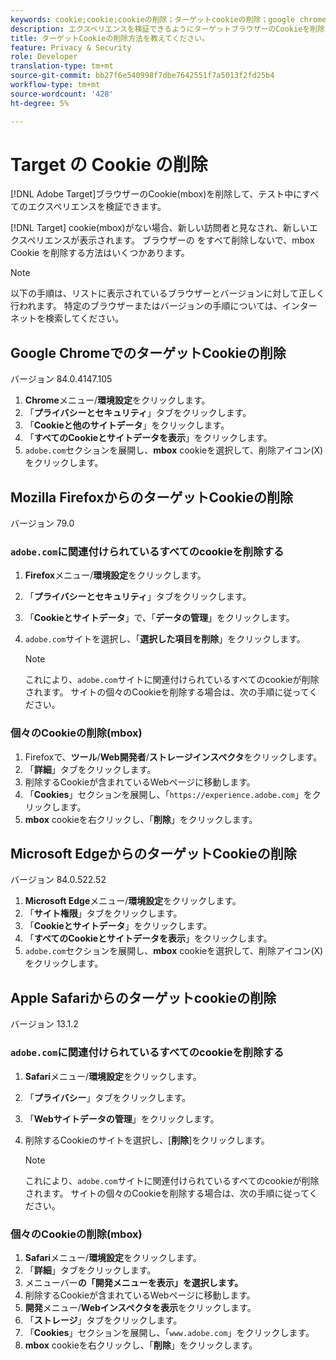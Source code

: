 ```yaml
---
keywords: cookie;cookie;cookieの削除；ターゲットcookieの削除；google chrome;chrome;mozilla;firefox;microsoft edge;safari
description: エクスペリエンスを検証できるようにターゲットブラウザーのCookieを削除する方法を説明します。
title: ターゲットCookieの削除方法を教えてください。
feature: Privacy & Security
role: Developer
translation-type: tm+mt
source-git-commit: bb27f6e540998f7dbe7642551f7a5013f2fd25b4
workflow-type: tm+mt
source-wordcount: '428'
ht-degree: 5%

---
```



# Target の Cookie の削除

[!DNL Adobe Target]ブラウザーのCookie(mbox)を削除して、テスト中にすべてのエクスペリエンスを検証できます。

[!DNL Target] cookie(mbox)がない場合、新しい訪問者と見なされ、新しいエクスペリエンスが表示されます。 ブラウザーの をすべて削除しないで、mbox Cookie を削除する方法はいくつかあります。

>[!NOTE]
>
>以下の手順は、リストに表示されているブラウザーとバージョンに対して正しく行われます。 特定のブラウザーまたはバージョンの手順については、インターネットを検索してください。

## Google ChromeでのターゲットCookieの削除

バージョン 84.0.4147.105

1. **Chrome**&#x200B;メニュー/**環境設定**&#x200B;をクリックします。
1. 「**プライバシーとセキュリティ**」タブをクリックします。
1. 「**Cookieと他のサイトデータ**」をクリックします。
1. 「**すべてのCookieとサイトデータを表示**」をクリックします。
1. `adobe.com`セクションを展開し、**mbox** cookieを選択して、削除アイコン(X)をクリックします。

## Mozilla FirefoxからのターゲットCookieの削除

バージョン 79.0

### `adobe.com`に関連付けられているすべてのcookieを削除する

1. **Firefox**&#x200B;メニュー/**環境設定**&#x200B;をクリックします。
1. 「**プライバシーとセキュリティ**」タブをクリックします。
1. 「**Cookieとサイトデータ**」で、「**データの管理**」をクリックします。
1. `adobe.com`サイトを選択し、「**選択した項目を削除**」をクリックします。

   >[!NOTE]
   >
   >これにより、`adobe.com`サイトに関連付けられているすべてのcookieが削除されます。 サイトの個々のCookieを削除する場合は、次の手順に従ってください。

### 個々のCookieの削除(mbox)

1. Firefoxで、**ツール**/**Web開発者**/**ストレージインスペクタ**&#x200B;をクリックします。
1. 「**詳細**」タブをクリックします。
1. 削除するCookieが含まれているWebページに移動します。
1. 「**Cookies**」セクションを展開し、「`https://experience.adobe.com`」をクリックします。
1. **mbox** cookieを右クリックし、「**削除**」をクリックします。

## Microsoft EdgeからのターゲットCookieの削除

バージョン 84.0.522.52

1. **Microsoft Edge**&#x200B;メニュー/**環境設定**&#x200B;をクリックします。
1. 「**サイト権限**」タブをクリックします。
1. 「**Cookieとサイトデータ**」をクリックします。
1. 「**すべてのCookieとサイトデータを表示**」をクリックします。
1. `adobe.com`セクションを展開し、**mbox** cookieを選択して、削除アイコン(X)をクリックします。

## Apple Safariからのターゲットcookieの削除

バージョン 13.1.2

### `adobe.com`に関連付けられているすべてのcookieを削除する

1. **Safari**&#x200B;メニュー/**環境設定**&#x200B;をクリックします。
1. 「**プライバシー**」タブをクリックします。
1. 「**Webサイトデータの管理**」をクリックします。
1. 削除するCookieのサイトを選択し、[**削除**]をクリックします。

   >[!NOTE]
   >
   >これにより、`adobe.com`サイトに関連付けられているすべてのcookieが削除されます。 サイトの個々のCookieを削除する場合は、次の手順に従ってください。

### 個々のCookieの削除(mbox)

1. **Safari**&#x200B;メニュー/**環境設定**&#x200B;をクリックします。
1. 「**詳細**」タブをクリックします。
1. メニューバー&#x200B;**の「開発メニューを表示」を選択します。**
1. 削除するCookieが含まれているWebページに移動します。
1. **開発**&#x200B;メニュー/**Webインスペクタを表示**&#x200B;をクリックします。
1. 「**ストレージ**」タブをクリックします。
1. 「**Cookies**」セクションを展開し、「`www.adobe.com`」をクリックします。
1. **mbox** cookieを右クリックし、「**削除**」をクリックします。
